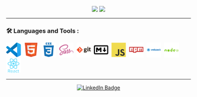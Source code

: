 <!--
**SKindij/SKindij** is a ✨ _special_ ✨ repository because its `README.md` (this file) appears on your GitHub profile.
Here are some ideas to get you started:
- 🔭 I’m currently working on ...
- 🌱 I’m currently learning ...
- 👯 I’m looking to collaborate on ...
- 🤔 I’m looking for help with ...
- 💬 Ask me about ...
- 📫 How to reach me: ...
- 😄 Pronouns: ...
- ⚡ Fun fact: ...

https://shields.io/category/social
https://github.com/devicons/devicon/
<img src="https://github.com/devicons/devicon/blob/master/icons/react/react-original-wordmark.svg" title="React" alt="React" width="40" height="40"/>&nbsp;

-->

<div id="header" align="center">
  <img src="https://media.giphy.com/media/ve43TyDQ3B4me7d22z/giphy.gif" width="150"/>
  <img src="https://media.giphy.com/media/wwg1suUiTbCY8H8vIA/giphy-downsized-large.gif" width="150"/>
</div>

---

### :hammer_and_wrench: Languages and Tools :
<div>  
  <img src="https://github.com/devicons/devicon/blob/master/icons/vscode/vscode-original.svg" title="vscode" alt="vscode" width="40" height="40"/>&nbsp;
  <img src="https://github.com/SKindij/SKindij/blob/main/logos/html5-logo.svg" title="HTML5" alt="HTML" width="40" height="40"/>&nbsp; 
  <img src="https://github.com/SKindij/SKindij/blob/main/logos/css3-logo.svg"  title="CSS3" alt="CSS" width="40" height="40"/>&nbsp;
  <img src="https://github.com/SKindij/SKindij/blob/main/logos/sass-logo.svg"  title="SASS" alt="SASS" width="40" height="40"/>&nbsp;
  <img src="https://github.com/SKindij/SKindij/blob/main/logos/git-logo.svg" title="Git" alt="Git" width="40" height="40"/>&nbsp;
  <img src="https://github.com/SKindij/SKindij/blob/main/logos/markdown-logo.svg" title="Markdown" alt="Markdown" width="40" height="40"/>&nbsp;
  <img src="https://github.com/SKindij/SKindij/blob/main/logos/javascript-logo.svg" title="JavaScript" alt="JavaScript" width="40" height="40"/>&nbsp;   
  <img src="https://github.com/SKindij/SKindij/blob/main/logos/npm-logo.svg" title="npm" alt="npm" width="40" height="40"/>&nbsp;
  <img src="https://github.com/SKindij/SKindij/blob/main/logos/webpack-logo.svg" title="Webpack" alt="Webpack" width="40" height="40"/>&nbsp;
  <img src="https://github.com/SKindij/SKindij/blob/main/logos/nodejs-logo.svg" title="NodeJS" alt="NodeJS" width="40" height="40"/>&nbsp;
  <img src="https://github.com/SKindij/SKindij/blob/main/logos/react-logo.svg" title="React" alt="React" width="40" height="40"/>
  
</div>  

---

<div id="badges" align="center">
  <a href="https://www.linkedin.com/in/serhii-kindiakov/">
    <img src="https://img.shields.io/badge/LinkedIn-blue?style=for-the-badge&logo=linkedin&logoColor=white" alt="LinkedIn Badge"/>
</div>
